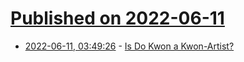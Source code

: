 # [Published on 2022-06-11](index.md)

* [2022-06-11, 03:49:26](https://news.ycombinator.com/item?id=31701747) - [Is Do Kwon a Kwon-Artist?](https://cryptofireside.com/do-kwon-in-even-more-trouble-2ad28d32806a?gi=2aa1cd8a418f)
